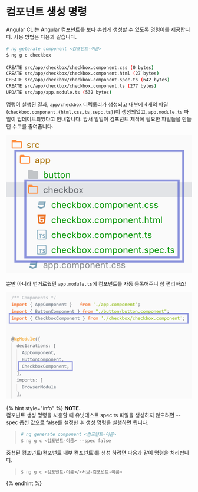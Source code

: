 # 컴포넌트 생성 명령

Angular CLI는 Angular 컴포넌트를 보다 손쉽게 생성할 수 있도록 명령어를 제공합니다. 사용 방법은 다음과 같습니다.

```bash
# ng geterate component <컴포넌트-이름>
$ ng g c checkbox

CREATE src/app/checkbox/checkbox.component.css (0 bytes)
CREATE src/app/checkbox/checkbox.component.html (27 bytes)
CREATE src/app/checkbox/checkbox.component.spec.ts (642 bytes)
CREATE src/app/checkbox/checkbox.component.ts (277 bytes)
UPDATE src/app/app.module.ts (532 bytes)
```

명령이 실행된 결과, `app/checkbox` 디렉토리가 생성되고 내부에 4개의 파일\(`checkbox.component.{html,css,ts,sepc.ts}`\)이 생성되었고, `app.module.ts` 파일이 업데이트되었다고 안내합니다. 앞서 일일이 컴포넌트 제작에 필요한 파일들을 만들던 수고를 줄여줍니다.

![](../.gitbook/assets/comp-cli.png)

뿐만 아니라 번거로웠던 `app.module.ts`에 컴포넌트를 자동 등록해주니 참 편리하죠!

![](../.gitbook/assets/comp-module.png)

{% hint style="info" %}
**NOTE.**   
컴포넌트 생성 명령을 사용할 때 유닛테스트 spec.ts 파일을 생성하지 않으려면 --spec 옵션 값으로 false를 설정한 후 생성 명령을 실행하면 됩니다.

> ```bash
> # ng generate component <컴포넌트-이름>
> $ ng g c <컴포넌트-이름> --spec false
> ```

중첩된 컴포넌트\(컴포넌트 내부 컴포넌트\)를 생성 하려면 다음과 같이 명령을 처리합니다.

> ```bash
> $ ng g c <컴포넌트-이름>/<서브-컴포넌트-이름>
> ```
{% endhint %}



